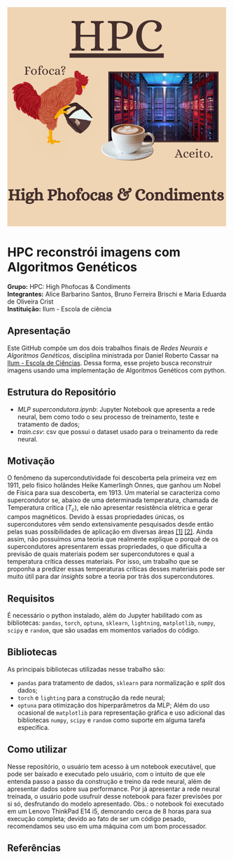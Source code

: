 <div>
        <img src="HPC LOGO.png" style="width: 500px; height:500px; margin-right: 20px;" />
</div>

# HPC reconstrói imagens com Algoritmos Genéticos
**Grupo:** HPC: High Phofocas & Condiments
<br>
**Integrantes:** Alice Barbarino Santos, Bruno Ferreira Brischi e Maria Eduarda de Oliveira Crist
<br>
**Instituição:** Ilum - Escola de ciência
<br>
## Apresentação
Este GitHub compõe um dos dois trabalhos finais de _Redes Neurais e Algoritmos Genéticos_, disciplina ministrada por Daniel Roberto Cassar na [Ilum - Escola de Ciências](https://ilum.cnpem.br). Dessa forma, esse projeto busca reconstruir imagens usando uma implementação de Algoritmos Genéticos com python. 

## Estrutura do Repositório
- _MLP supercondutora.ipynb_: Jupyter Notebook que apresenta a rede neural, bem como todo o seu processo de treinamento, teste e tratamento de dados;
- _train.csv_: csv que possui o dataset usado para o treinamento da rede neural.

## Motivação
O fenômeno da supercondutividade foi descoberta pela primeira vez em 1911, pelo físico holândes Heike Kamerlingh Onnes, que ganhou um Nobel de Física para sua descoberta, em 1913. Um material se caracteriza como supercondutor se, abaixo de uma determinada temperatura, chamada de Temperatura crítica ($T_c$), ele não apresentar resistência elétrica e gerar campos magnéticos. Devido à essas propriedades únicas, os supercondutores vêm sendo extensivamente pesquisados desde então pelas suas possibilidades de aplicação em diversas áreas [[1]](https://home.cern/science/engineering/superconductivity) [[2]](https://www.inmesol.com/blog/superconductivity-applied-to-everyday-life/#:~:text=Superconductivity%20is%20the%20ability%20of,are%20some%20applications%20of%20superconductivity). Ainda assim, não possuímos uma teoria que realmente explique o porquê de os supercondutores apresentarem essas propriedades, o que dificulta a previsão de quais materiais podem ser supercondutores e qual a temperatura crítica desses materiais. Por isso, um trabalho que se proponha a predizer essas temperaturas críticas desses materiais pode ser muito útil para dar _insights_ sobre a teoria por trás dos supercondutores.

## Requisitos
É necessário o python instalado, além do Jupyter habilitado com as bibliotecas: `pandas`, `torch`, `optuna`, `sklearn`, `lightning`, `matplotlib`, `numpy`, `scipy` e `random`, que são usadas em momentos variados do código.

## Bibliotecas
As principais bibliotecas utilizadas nesse trabalho são: 
- `pandas` para tratamento de dados, `sklearn` para normalização e _split_ dos dados;
- `torch` e `lighting` para a construção da rede neural;
- `optuna` para otimização dos hiperparâmetros da MLP;
Além do uso ocasional de `matplotlib` para representação gráfica e uso adicional das bibliotecas `numpy`, `scipy` e `random` como suporte em alguma tarefa específica.

## Como utilizar
Nesse repositório, o usuário tem acesso à um notebook executável, que pode ser baixado e executado pelo usuário, com o intuito de que ele entenda passo a passo da construção e treino da rede neural, além de apresentar dados sobre sua performance. Por já apresentar a rede neural treinada, o usuário pode usufruir desse notebook para fazer previsões por si só, desfrutando do modelo apresentado.
Obs.: o notebook foi executado em um Lenovo ThinkPad E14 i5, demorando cerca de 8 horas para sua execução completa; devido ao fato de ser um código pesado, recomendamos seu uso em uma máquina com um bom processador.

## Referências
